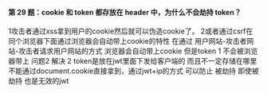 #### 第 29 题：cookie 和 token 都存放在 header 中，为什么不会劫持 token？

1攻击者通过xss拿到用户的cookie然后就可以伪造cookie了。
2或者通过csrf在同个浏览器下面通过浏览器会自动带上cookie的特性
在通过 用户网站-攻击者网站-攻击者请求用户网站的方式 浏览器会自动带上cookie
但是token
1 不会被浏览器带上 问题2 解决
2 token是放在jwt里面下发给客户端的 而且不一定存储在哪里 不能通过document.cookie直接拿到，通过jwt+ip的方式 可以防止 被劫持 即使被劫持 也是无效的jwt
